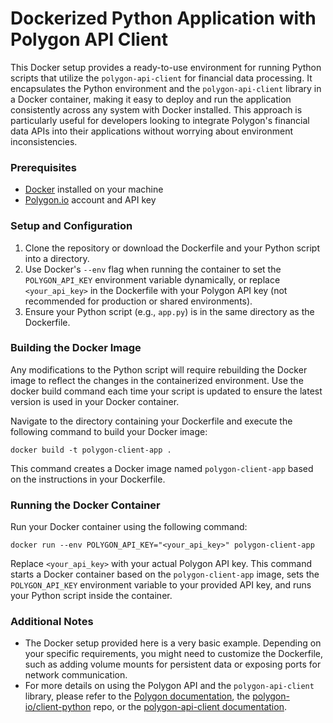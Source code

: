 # Dockerized Python Application with Polygon API Client

This Docker setup provides a ready-to-use environment for running Python scripts that utilize the `polygon-api-client` for financial data processing. It encapsulates the Python environment and the `polygon-api-client` library in a Docker container, making it easy to deploy and run the application consistently across any system with Docker installed. This approach is particularly useful for developers looking to integrate Polygon's financial data APIs into their applications without worrying about environment inconsistencies.

### Prerequisites

- [Docker](https://www.docker.com/) installed on your machine
- [Polygon.io](https://polygon.io/) account and API key

### Setup and Configuration

1. Clone the repository or download the Dockerfile and your Python script into a directory.
2. Use Docker's `--env` flag when running the container to set the `POLYGON_API_KEY` environment variable dynamically, or replace `<your_api_key>` in the Dockerfile with your Polygon API key (not recommended for production or shared environments).
3. Ensure your Python script (e.g., `app.py`) is in the same directory as the Dockerfile.

### Building the Docker Image

Any modifications to the Python script will require rebuilding the Docker image to reflect the changes in the containerized environment. Use the docker build command each time your script is updated to ensure the latest version is used in your Docker container.

Navigate to the directory containing your Dockerfile and execute the following command to build your Docker image:

```
docker build -t polygon-client-app .
```

This command creates a Docker image named `polygon-client-app` based on the instructions in your Dockerfile.

### Running the Docker Container

Run your Docker container using the following command:

```
docker run --env POLYGON_API_KEY="<your_api_key>" polygon-client-app
```

Replace `<your_api_key>` with your actual Polygon API key. This command starts a Docker container based on the `polygon-client-app` image, sets the `POLYGON_API_KEY` environment variable to your provided API key, and runs your Python script inside the container.

### Additional Notes

- The Docker setup provided here is a very basic example. Depending on your specific requirements, you might need to customize the Dockerfile, such as adding volume mounts for persistent data or exposing ports for network communication.
- For more details on using the Polygon API and the `polygon-api-client` library, please refer to the [Polygon documentation](https://polygon.io/docs), the [polygon-io/client-python](https://github.com/polygon-io/client-python) repo, or the [polygon-api-client documentation](https://polygon-api-client.readthedocs.io/en/latest/).